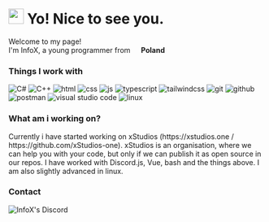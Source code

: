 <h1><img src="https://cdn.discordapp.com/emojis/854605797152915487.png?size=240" width="30"/> Yo! Nice to see you.</h1>


<p>Welcome to my page! </br> I'm InfoX, a young programmer from <img src="https://flagicons.lipis.dev/flags/4x3/pl.svg" width="13"/> <b>Poland</b>
<h3>Things I work with</h3>
<p>
  <img alt="C#" src="https://img.shields.io/badge/-C%23-239120?style=flat-square&logo=C%20sharp&logoColor=white" />
  <img alt="C++" src="https://img.shields.io/badge/-C%2B%2B-00599C?style=flat-square&logo=C%2B%2B&logoColor=white" />
  <img alt="html" src="https://img.shields.io/badge/-HTML-E34F26?style=flat-square&logo=HTML5&logoColor=white" />
  <img alt="css" src="https://img.shields.io/badge/-CSS-1572B6?style=flat-square&logo=CSS3&logoColor=white" />
  <img alt="js" src="https://img.shields.io/badge/-JavaScript-3178c6?style=flat-square&logo=javascript&logoColor=white"/>
  <img alt="typescript" src="https://img.shields.io/badge/-TypeScript-3178c6?style=flat-square&logo=TypeScript&logoColor=white" />
  <img alt="tailwindcss" src="https://img.shields.io/badge/Tailwind_CSS-38B2AC?style=flat-square&logo=tailwind-css&logoColor=white" />
  <img alt="git" src="https://img.shields.io/badge/-Git-F05032?style=flat-square&logo=Git&logoColor=white" />
  <img alt="github" src="https://img.shields.io/badge/-GitHub-181717?style=flat-square&logo=GitHub&logoColor=white" />
  <img alt="postman" src="https://img.shields.io/badge/-Postman-FF6C37?style=flat-square&logo=Postman&logoColor=white" />
  <img alt="visual studio code" src="https://img.shields.io/badge/-Visual%20Studio%20Code-007ACC?style=flat-square&logo=Visual%20Studio%20Code&logoColor=white" />
  <img alt="linux" src="https://img.shields.io/badge/-Linux-FCC624?style=flat-square&logo=Linux&logoColor=white" />
</p>

<h3>What am i working on?</h3>
Currently i have started working on xStudios (https://xstudios.one / https://github.com/xStudios-one). xStudios is an organisation, where we can help you with your code, but only if we can publish it as open source in our repos. I have worked with Discord.js, Vue, bash and the things above. I am also slightly advanced in linux.

<h3>Contact</h3>
    <a href="https://discord.com/users/423161279167856640">
      <img align="left" alt="InfoX's Discord" src="https://img.shields.io/badge/-InfoX-5865F2?style=flat-square&logo=Discord&logoColor=white" />
    </a>
    
